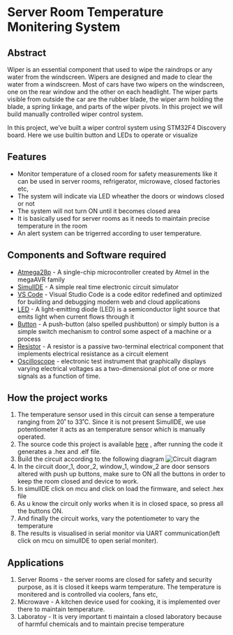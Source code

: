 # Server Room Temperature Monitering System
## Abstract

Wiper is an essential component that used to wipe the raindrops or any water from the windscreen. Wipers are designed and made to clear the water from a windscreen. Most of cars have two wipers on the windscreen, one on the rear window and the other on each headlight. The wiper parts visible from outside the car are the rubber blade, the wiper arm holding the blade, a spring linkage, and parts of the wiper pivots. In this project we will build manually controlled wiper control system.

In this project, we’ve built a wiper control system using STM32F4 Discovery board. Here we use builtin button and LEDs to operate or visualize 

## Features
-   Monitor temperature of a closed room for safety measurements like it can be used in server rooms, refrigerator, microwave, closed factories etc, 
-   The system will indicate via LED wheather the doors or windows closed or not
-   The system will not turn ON until it becomes closed area
-   It is basically used for server rooms as it needs to maintain precise temperature in the room
-   An alert system can be trigerred according to user temperature.

## Components and Software required
-   [Atmega28p](https://www.arrow.com/en/products/atmega328p-pn/microchip-technology) - A single-chip microcontroller created by Atmel in the megaAVR family
-   [SimulIDE](https://www.simulide.com/p/home.html) -  A simple real time electronic circuit simulator
-   [VS Code](https://code.visualstudio.com/) - Visual Studio Code is a code editor redefined and optimized for building and debugging modern web and cloud applications
-   [LED]() - A light-emitting diode (LED) is a semiconductor light source that emits light when current flows through it
-   [Button]() - A push-button (also spelled pushbutton) or simply button is a simple switch mechanism to control some aspect of a machine or a process
-   [Resistor]() - A resistor is a passive two-terminal electrical component that implements electrical resistance as a circuit element
-   [Oscilloscope]() - electronic test instrument that graphically displays varying electrical voltages as a two-dimensional plot of one or more signals as a function of time.

## How the project works
1.  The temperature sensor used in this circuit can sense a temperature ranging from 20˚ to 33˚C. Since it is not present SimulIDE, we use potentiometer it acts as an temperature sensor which is manually operated.
2.  The source code this project is available [here](https://github.com/Lokesh12121/M1_Inventary_Managment_System/tree/main/3_Implementation) , after running the code it generates a .hex and .elf file.
3.  Build the circuit according to the following diagram ![Circuit diagram](https://github.com/Lokesh12121/M2_Room_Temperatue_Monitering_SYS/blob/main/0_Abstract/Circuit1.PNG)
4.  In the circuit door_1, door_2, window_1, window_2 are door sensors altered with push up buttons, make sure to ON all the buttons in order to keep the room closed and device to work.
5.  In simulIDE click on mcu and click on load the firmware, and select .hex file
6.  As u know the circuit only works when it is in closed space, so press all the buttons ON.
7.  And finally the circuit works, vary the potentiometer to vary the temperature
8.  The results is visualised in serial monitor via UART communication(left click on mcu on simulIDE to open serial moniter).

## Applications
1.  Server Rooms - the server rooms are closed for safety and security purpose, as it is closed it keeps warm temperature. The temperature is monitered and is controlled via coolers, fans etc, 
2.  Microwave - A kitchen device used for cooking, it is implemented over there to maintain temperature.
3.  Laboratoy - It is very important ti maintain a closed laboratory because of harmful chemicals and to maintain precise temperature
